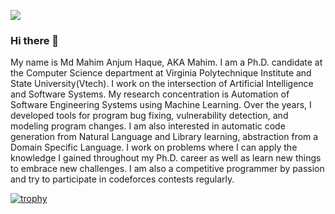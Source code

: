 ![](https://komarev.com/ghpvc/?username=mahimanzum&color=green)
### Hi there 👋
My name is Md Mahim Anjum Haque, AKA Mahim. I am a Ph.D. candidate at the Computer Science department at Virginia Polytechnique Institute and State University(Vtech). I work on the intersection of Artificial Intelligence and Software Systems. My research concentration is Automation of Software Engineering Systems using Machine Learning. Over the years, I developed tools for program bug fixing, vulnerability detection, and modeling program changes. I am also interested in automatic code generation from Natural Language and Library learning, abstraction from a Domain Specific Language. I work on problems where I can apply the knowledge I gained throughout my Ph.D. career as well as learn new things to embrace new challenges. I am also a competitive programmer by passion and try to participate in codeforces contests regularly.
<!--
**mahimanzum/mahimanzum** is a ✨ _special_ ✨ repository because its `README.md` (this file) appears on your GitHub profile.

Here are some ideas to get you started:

- 🔭 I’m currently working on ...
- 🌱 I’m currently learning ...
- 👯 I’m looking to collaborate on ...
- 🤔 I’m looking for help with ...
- 💬 Ask me about ...
- 📫 How to reach me: ...
- 😄 Pronouns: ...
- ⚡ Fun fact: ...
-->

[![trophy](https://github-profile-trophy.vercel.app/?username=mahimanzum)](https://github.com/ryo-ma/github-profile-trophy)


